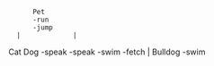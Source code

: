           Pet
          -run
          -jump
      |             |
  Cat               Dog
  -speak            -speak
                    -swim
                    -fetch
                        |
                        Bulldog
                        -swim
